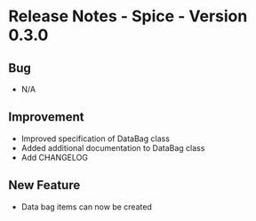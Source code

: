 # Release Notes - Spice - Version 0.3.0

## Bug

* N/A

## Improvement

* Improved specification of DataBag class
* Added additional documentation to DataBag class
* Add CHANGELOG

## New Feature

* Data bag items can now be created

